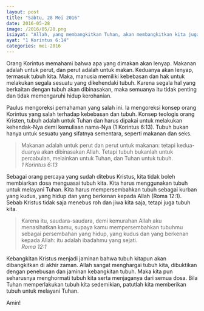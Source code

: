 ```yaml
---
layout: post
title: "Sabtu, 28 Mei 2016"
date: 2016-05-28
image: /2016/05/28.png
isiayat: "Allah, yang membangkitkan Tuhan, akan membangkitkan kita juga oleh kuasa-Nya."
ayat: "1 Korintus 6:14"
categories: mei-2016
---
```


Orang Korintus memahami bahwa apa yang dimakan akan lenyap. Makanan adalah untuk perut, dan perut adalah untuk makan. Keduanya akan lenyap, termasuk tubuh kita. Maka, manusia memiliki kebebasan dan hak untuk melakukan segala sesuatu yang dikehendaki tubuh. Karena segala hal yang berkaitan dengan tubuh akan dibinasakan, maka semuanya itu tidak penting dan tidak memengaruhi hidup kerohanian.

Paulus mengoreksi pemahaman yang salah ini. Ia mengoreksi konsep orang Korintus yang salah terhadap kebebasan dan tubuh. Konsep teologis orang Kristen, tubuh adalah untuk Tuhan dan harus dipakai untuk melakukan kehendak-Nya demi kemuliaan nama-Nya (1 Korintus 6:13). Tubuh bukan hanya untuk sesuatu yang sifatnya sementara, seperti makanan dan seks.

<blockquote>Makanan adalah untuk perut dan perut untuk makanan: tetapi kedua-duanya akan dibinasakan Allah. Tetapi tubuh bukanlah untuk percabulan, melainkan untuk Tuhan, dan Tuhan untuk tubuh.
<br /><cite>1 Korintus 6:13</cite></blockquote>

Sebagai orang percaya yang sudah ditebus Kristus, kita tidak boleh membiarkan dosa menguasai tubuh kita. Kita harus menggunakan tubuh untuk melayani Tuhan. Kita harus mempersembahkan tubuh sebagai kurban yang kudus, yang hidup dan yang berkenan kepada Allah (Roma 12:1). Sebab Kristus tidak saja menebus roh dan jiwa kita saja, tetapi juga tubuh kita.

<blockquote>Karena itu, saudara-saudara, demi kemurahan Allah aku menasihatkan kamu, supaya kamu mempersembahkan tubuhmu sebagai persembahan yang hidup, yang kudus dan yang berkenan kepada Allah: itu adalah ibadahmu yang sejati.
<br /><cite>Roma 12:1</cite></blockquote>

Kebangkitan Kristus menjadi jaminan bahwa tubuh kitapun akan dibangkitkan di akhir zaman. Allah sangat menghargai tubuh kita, dibuktikan dengan penebusan dan jaminan kebangkitan tubuh. Maka kita pun seharusnya menghormati tubuh kita serta menjaganya dari semua dosa. Bila Tuhan memperlakukan tubuh kita sedemikian, patutlah kita memberikan tubuh untuk melayani Tuhan.

Amin!
